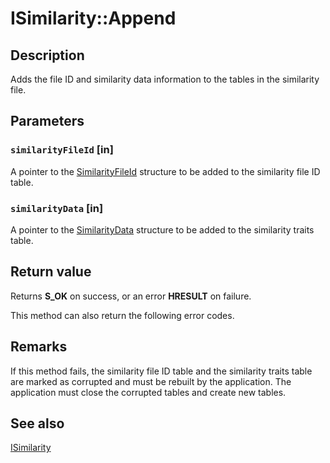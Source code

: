 # ISimilarity::Append

## Description

Adds the file ID and similarity data information to the tables in the similarity file.

## Parameters

### `similarityFileId` [in]

A pointer to the [SimilarityFileId](https://learn.microsoft.com/windows/win32/api/msrdc/ns-msrdc-similarityfileid) structure to be added to the similarity file ID table.

### `similarityData` [in]

A pointer to the [SimilarityData](https://learn.microsoft.com/windows/win32/api/msrdc/ns-msrdc-similaritydata) structure to be added to the similarity traits table.

## Return value

Returns **S_OK** on success, or an error **HRESULT** on failure.

This method can also return the following error codes.

## Remarks

If this method fails, the similarity file ID table and the similarity traits table are marked as corrupted and must be rebuilt by the application. The application must close the corrupted tables and create new tables.

## See also

[ISimilarity](https://learn.microsoft.com/previous-versions/windows/desktop/api/msrdc/nn-msrdc-isimilarity)